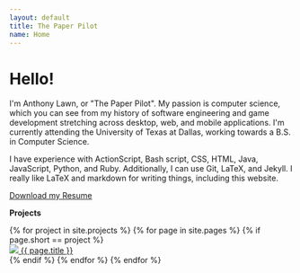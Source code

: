 ```yaml
---
layout: default
title: The Paper Pilot
name: Home
---
```

# Hello!
I'm Anthony Lawn, or "The Paper Pilot". My passion is computer science, which you can see from my history of software engineering and game development stretching across desktop, web, and mobile applications. I'm currently attending the University of Texas at Dallas, working towards a B.S. in Computer Science.

I have experience with ActionScript, Bash script, CSS, HTML, Java, JavaScript, Python, and Ruby. Additionally, I can use Git, LaTeX, and Jekyll. I really like LaTeX and markdown for writing things, including this website.

[Download my Resume](https://drive.google.com/uc?export=download&id=0B4xCmMA9eS2jZExWTGhtbS1nT0k)

**Projects**
<div id="projects" style="overflow: hidden;">
{% for project in site.projects %}
  {% for page in site.pages %}
    {% if page.short == project %}
      <div class="thumb">
        <a href="./{{ page.short }}">
        <img src="./{{ page.short }}/thumb.png">
        <span class="thumbcaption"><p style="display: inline">
          {{ page.title }}
        </p></span></a>
      </div>
    {% endif %}
  {% endfor %}
{% endfor %}
</div>
